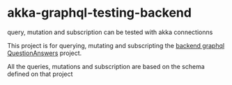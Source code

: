 # akka-graphql-testing-backend
query, mutation and subscription can be tested with akka connectionns

This project is for querying, mutating and subscripting the [backend graphql QuestionAnswers](https://github.com/lazymesh/QuestionAnswers) project.

All the queries, mutations and subscription are based on the schema defined on that project 
